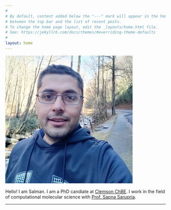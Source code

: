 ```yaml
---
#
# By default, content added below the "---" mark will appear in the home page
# between the top bar and the list of recent posts.
# To change the home page layout, edit the _layouts/home.html file.
# See: https://jekyllrb.com/docs/themes/#overriding-theme-defaults
#
layout: home
---
```


![profile](/assets/profile.jpg#profile)

Hello! I am Salman. I am a PhD candiate at [Clemson ChBE](https://www.clemson.edu/cecas/departments/chbe/). I work in the field of computational molecular science with [Prof. Sapna Sarupria](http://molecularsimulations.sites.clemson.edu/). 

---

